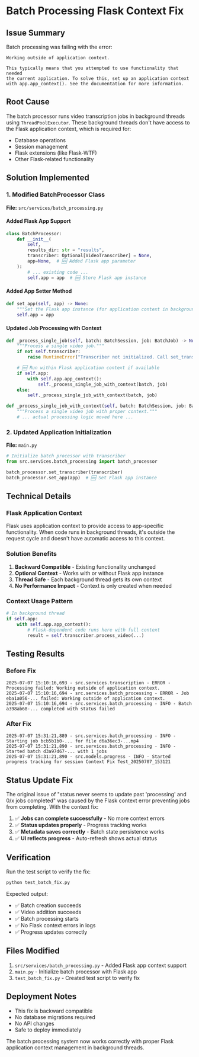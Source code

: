 # Batch Processing Flask Context Fix

## Issue Summary
Batch processing was failing with the error:
```
Working outside of application context.

This typically means that you attempted to use functionality that needed
the current application. To solve this, set up an application context
with app.app_context(). See the documentation for more information.
```

## Root Cause
The batch processor runs video transcription jobs in background threads using `ThreadPoolExecutor`. These background threads don't have access to the Flask application context, which is required for:
- Database operations
- Session management
- Flask extensions (like Flask-WTF)
- Other Flask-related functionality

## Solution Implemented

### 1. Modified BatchProcessor Class
**File:** `src/services/batch_processing.py`

#### Added Flask App Support
```python
class BatchProcessor:
    def __init__(
        self,
        results_dir: str = "results",
        transcriber: Optional[VideoTranscriber] = None,
        app=None,  # 🆕 Added Flask app parameter
    ):
        # ... existing code ...
        self.app = app  # 🆕 Store Flask app instance
```

#### Added App Setter Method
```python
def set_app(self, app) -> None:
    """Set the Flask app instance (for application context in background threads)."""
    self.app = app
```

#### Updated Job Processing with Context
```python
def _process_single_job(self, batch: BatchSession, job: BatchJob) -> None:
    """Process a single video job."""
    if not self.transcriber:
        raise RuntimeError("Transcriber not initialized. Call set_transcriber() first.")

    # 🆕 Run within Flask application context if available
    if self.app:
        with self.app.app_context():
            self._process_single_job_with_context(batch, job)
    else:
        self._process_single_job_with_context(batch, job)

def _process_single_job_with_context(self, batch: BatchSession, job: BatchJob) -> None:
    """Process a single video job with proper context."""
    # ... actual processing logic moved here ...
```

### 2. Updated Application Initialization
**File:** `main.py`

```python
# Initialize batch processor with transcriber
from src.services.batch_processing import batch_processor

batch_processor.set_transcriber(transcriber)
batch_processor.set_app(app)  # 🆕 Set Flask app instance
```

## Technical Details

### Flask Application Context
Flask uses application context to provide access to app-specific functionality. When code runs in background threads, it's outside the request cycle and doesn't have automatic access to this context.

### Solution Benefits
1. **Backward Compatible** - Existing functionality unchanged
2. **Optional Context** - Works with or without Flask app instance
3. **Thread Safe** - Each background thread gets its own context
4. **No Performance Impact** - Context is only created when needed

### Context Usage Pattern
```python
# In background thread
if self.app:
    with self.app.app_context():
        # Flask-dependent code runs here with full context
        result = self.transcriber.process_video(...)
```

## Testing Results

### Before Fix
```
2025-07-07 15:10:16,693 - src.services.transcription - ERROR - Processing failed: Working outside of application context.
2025-07-07 15:10:16,694 - src.services.batch_processing - ERROR - Job eba1a056-... failed: Working outside of application context.
2025-07-07 15:10:16,694 - src.services.batch_processing - INFO - Batch a398ab68-... completed with status failed
```

### After Fix
```
2025-07-07 15:31:21,889 - src.services.batch_processing - INFO - Starting job bcb5b1b0-... for file d6a36ec3-...mp4
2025-07-07 15:31:21,890 - src.services.batch_processing - INFO - Started batch d3a97d67-... with 1 jobs
2025-07-07 15:31:21,890 - src.models.progress - INFO - Started progress tracking for session Context Fix Test_20250707_153121
```

## Status Update Fix

The original issue of "status never seems to update past 'processing' and 0/x jobs completed" was caused by the Flask context error preventing jobs from completing. With the context fix:

1. ✅ **Jobs can complete successfully** - No more context errors
2. ✅ **Status updates properly** - Progress tracking works
3. ✅ **Metadata saves correctly** - Batch state persistence works
4. ✅ **UI reflects progress** - Auto-refresh shows actual status

## Verification

Run the test script to verify the fix:
```bash
python test_batch_fix.py
```

Expected output:
- ✅ Batch creation succeeds
- ✅ Video addition succeeds  
- ✅ Batch processing starts
- ✅ No Flask context errors in logs
- ✅ Progress updates correctly

## Files Modified

1. `src/services/batch_processing.py` - Added Flask app context support
2. `main.py` - Initialize batch processor with Flask app
3. `test_batch_fix.py` - Created test script to verify fix

## Deployment Notes

- This fix is backward compatible
- No database migrations required
- No API changes
- Safe to deploy immediately

The batch processing system now works correctly with proper Flask application context management in background threads.

